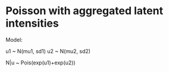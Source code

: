 # Poisson with aggregated latent intensities

Model:

u1 ~ N(mu1, sd1)
u2 ~ N(mu2, sd2)

N|u ~ Pois(exp(u1)+exp(u2))
